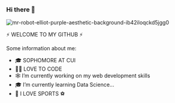 ### Hi there 👋

![mr-robot-elliot-purple-aesthetic-background-ib42iloqckd5jgg0](https://github.com/arslan-112/arslan-112/assets/76623349/dcd22367-c06f-4d24-bbda-0bdf95fff458)



   ⚡ WELCOME TO MY GITHUB ⚡
   
 Some information about me:
- 🎓 SOPHOMORE AT CUI 
- 🧑‍💻 LOVE TO CODE
- 🕸️ I’m currently working on my web development skills
- 🎓 I’m currently learning Data Science...
- 🏏 I LOVE SPORTS ⚽

